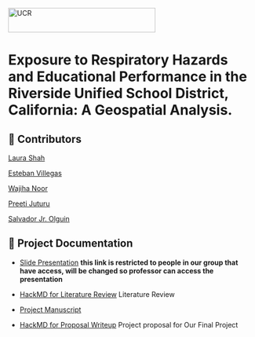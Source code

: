 <img src="https://spatial.ucr.edu/images/UCR_logo_long.png" alt="UCR"
	title="University of California" width="300" height="50"  /> 

# Exposure to Respiratory Hazards and Educational Performance in the Riverside Unified School District, California: A Geospatial Analysis.

## :pushpin: Contributors
[Laura Shah](https://github.com/lsala010/)

[Esteban Villegas](https://github.com/evill092)

[Wajiha Noor](https://github.com/WawNun)

[Preeti Juturu](https://github.com/preetijuturu)

[Salvador Jr. Olguin](https://github.com/Salolg5)


## 📝 Project Documentation

- [Slide Presentation](https://docs.google.com/presentation/d/1rp7JEXDTZyxcVlwDGPZybQEtdEnhNggBlO7OzcP2YGs/edit?usp=sharing)
 **this link is restricted to people in our group that have access, will be changed so professor can access the presentation** 

- [HackMD for Literature Review](https://hackmd.io/@Laura786/S15WsEJ__/edit)
Literature Review

- [Project Manuscript](https://github.com/preetijuturu/p280s21project3/blob/main/Manuscript.md)

-  [HackMD for Proposal Writeup](https://hackmd.io/@xSZKUBllSUCUfYxmgoh_yA/SyurmYCUd)
Project proposal for Our Final Project

